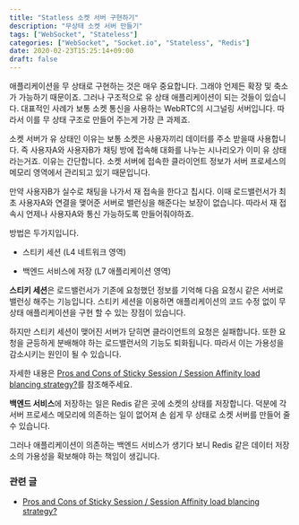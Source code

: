 ```yaml
---
title: "Statless 소켓 서버 구현하기"
description: "무상태 소켓 서버 만들기"
tags: ["WebSocket", "Stateless"]
categories: ["WebSocket", "Socket.io", "Stateless", "Redis"]
date: 2020-02-23T15:25:14+09:00
draft: false
---
```


애플리케이션을 무 상태로 구현하는 것은 매우 중요합니다. 그래야 언제든 확장 및 축소가 가능하기 때문이죠. 그러나 구조적으로 유 상태 애플리케이션이 되는 것들이 있습니다. 대표적인 사례가 보통 소켓 통신을 사용하는 WebRTC의 시그널링 서버입니다. 따라서 이를 무 상태 구조로 만들어 주는게 가장 큰 과제죠.

소켓 서버가 유 상태인 이유는 보통 소켓은 사용자끼리 데이터를 주소 받을때 사용합니다. 즉 사용자A와 사용자B가 채팅 방에 접속해 대화를 나누는 시나리오가 이미 유 상태라는거죠. 이유는 간단합니다. 소켓 서버에 접속한 클라이언트 정보가 서버 프로세스의 메모리 영역에서 관리되고 있기 때문입니다.

만약 사용자B가 실수로 채팅을 나가서 재 접속을 한다고 칩시다. 이때 로드밸런서가 최초 사용자A와 연결을 맺어준 서버로 밸런싱을 해준다는 보장이 없습니다. 따라서 재 접속시 언제나 사용자A와 통신 가능하도록 만들어줘야하죠.

방법은 두가지입니다.

* 스티키 세션 (L4 네트워크 영역)

* 백엔드 서비스에 저장 (L7 애플리케이션 영역)

**스티키 세션**은 로드밸런서가 기존에 요청했던 정보를 기억해 다음 요청시 같은 서버로 밸런싱 해주는 기능입니다. 스티키 세션을 이용하면 애플리케이션의 코드 수정 없이 무 상태 애플리케이션을 구현 할 수 있는 장점이 있습니다.

하지만 스티키 세션이 맺어진 서버가 닫히면 클라이언트의 요청은 실패합니다. 또한 요청을 균등하게 분배해야 하는 로드밸런서의 기능도 퇴화됩니다. 따라서 이는 가용성을 감소시키는 원인이 될 수 있습니다.

자세한 내용은 [Pros and Cons of Sticky Session / Session Affinity load blancing strategy?](https://stackoverflow.com/questions/1553645/pros-and-cons-of-sticky-session-session-affinity-load-blancing-strategy)를 참조해주세요.

**백엔드 서비스**에 저장하는 일은 Redis 같은 곳에 소켓의 상태를 저장합니다. 덕분에 각 서버 프로세스 메모리에 의존하는 일이 없어져 손 쉽게 무 상태로 소켓 서버를 만들어 줄 수 있습니다.

그러나 애플리케이션이 의존하는 백엔드 서비스가 생기다 보니 Redis 같은 데이터 저장소의 가용성을 확보해야 하는 책임이 생깁니다.

### 관련 글

* [Pros and Cons of Sticky Session / Session Affinity load blancing strategy?](https://stackoverflow.com/questions/1553645/pros-and-cons-of-sticky-session-session-affinity-load-blancing-strategy)
